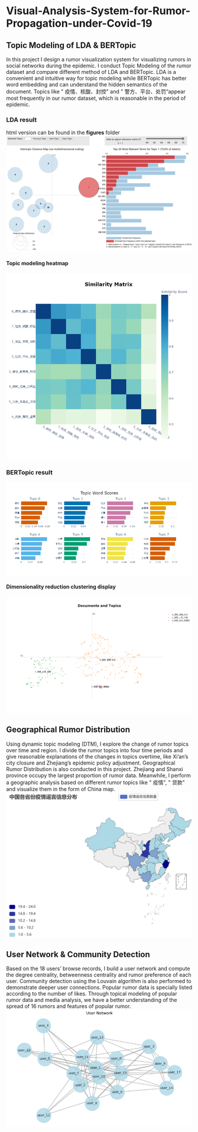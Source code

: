 # Visual-Analysis-System-for-Rumor-Propagation-under-Covid-19

## Topic Modeling of LDA & BERTopic
In this project I design a rumor visualization system for visualizing rumors in social networks during the epidemic. I conduct Topic Modeling of the rumor dataset and compare different method of LDA and BERTopic. LDA is a convenient and intuitive way for topic modeling while BERTopic has better word embedding and can understand the hidden semantics of the document. Topics like " 疫情、核酸、封控" and " 警方、平台、处罚“appear most frequently in our rumor dataset, which is reasonable in the period of epidemic.
### LDA result
html version can be found in the **figures** folder
![img](https://github.com/Connor-Shen/Visual-Analysis-System-for-Rumor-Propagation-under-Covid-19/blob/main/figures/1.png)
#### Topic modeling heatmap
![img](https://github.com/Connor-Shen/Visual-Analysis-System-for-Rumor-Propagation-under-Covid-19/blob/main/figures/heatmap.png)

### BERTopic result
![img](https://github.com/Connor-Shen/Visual-Analysis-System-for-Rumor-Propagation-under-Covid-19/blob/main/figures/newplot.png)
#### Dimensionality reduction clustering display
![img](https://github.com/Connor-Shen/Visual-Analysis-System-for-Rumor-Propagation-under-Covid-19/blob/main/figures/plot.png)

## Geographical Rumor Distribution
Using dynamic topic modeling (DTM), I explore the change of rumor topics over time and region. I divide the rumor topics into four time periods and give reasonable explanations of the changes in topics overtime, like Xi’an’s city closure and Zhejiang’s epidemic policy adjustment. Geographical Rumor Distribution is also conducted in this project. Zhejiang and Shanxi province occupy the largest proportion of rumor data. Meanwhile, I perform a geographic analysis based on different rumor topics like " 疫情", " 贷款" and visualize them in the form of China map.
![img](https://github.com/Connor-Shen/Visual-Analysis-System-for-Rumor-Propagation-under-Covid-19/blob/main/figures/epidemic.png)

## User Network & Community Detection
Based on the 18 users’ browse records, I build a user network and compute the degree centrality, betweenness centrality and rumor preference of each user. Community detection using the Louvain algorithm is also performed to demonstrate deeper user connections. Popular rumor data is specially listed according to the number of likes. Through topical modeling of popular rumor data and media analysis, we have a better understanding of the spread of 16 rumors and features of popular rumor.
![img](https://github.com/Connor-Shen/Visual-Analysis-System-for-Rumor-Propagation-under-Covid-19/blob/main/figures/user%20net.png)

